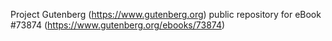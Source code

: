 Project Gutenberg (https://www.gutenberg.org) public repository for
eBook #73874 (https://www.gutenberg.org/ebooks/73874)
